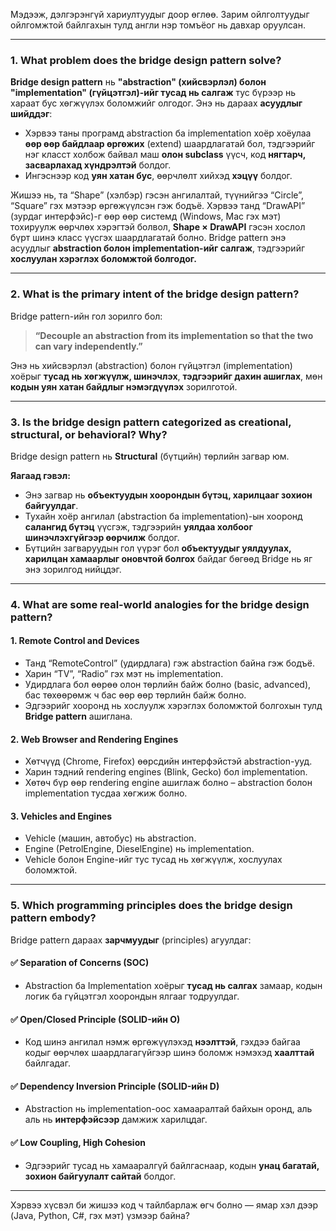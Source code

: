 Мэдээж, дэлгэрэнгүй хариултуудыг доор өглөө. Зарим ойлголтуудыг ойлгомжтой байлгахын тулд англи нэр томъёог нь давхар оруулсан.

---

### 1. **What problem does the bridge design pattern solve?**

**Bridge design pattern** нь **"abstraction" (хийсвэрлэл) болон "implementation" (гүйцэтгэл)-ийг тусад нь салгаж** тус бүрээр нь хараат бус хөгжүүлэх боломжийг олгодог. Энэ нь дараах **асуудлыг шийддэг**:

- Хэрвээ таны програмд abstraction ба implementation хоёр хоёулаа **өөр өөр байдлаар өргөжих** (extend) шаардлагатай бол, тэдгээрийг нэг класст холбож байвал маш **олон subclass** үүсч, код **нягтарч, засварлахад хүндрэлтэй** болдог.
- Ингэснээр код **уян хатан бус**, өөрчлөлт хийхэд **хэцүү** болдог.

Жишээ нь, та “Shape” (хэлбэр) гэсэн ангилалтай, түүнийгээ “Circle”, “Square” гэх мэтээр өргөжүүлсэн гэж бодъё. Хэрвээ танд “DrawAPI” (зурдаг интерфэйс)-г өөр өөр системд (Windows, Mac гэх мэт) тохируулж өөрчлөх хэрэгтэй болвол, **Shape × DrawAPI** гэсэн хослол бүрт шинэ класс үүсгэх шаардлагатай болно. Bridge pattern энэ асуудлыг **abstraction болон implementation-ийг салгаж**, тэдгээрийг **хослуулан хэрэглэх боломжтой болгодог.**

---

### 2. **What is the primary intent of the bridge design pattern?**

Bridge pattern-ийн гол зорилго бол:

> **“Decouple an abstraction from its implementation so that the two can vary independently.”**

Энэ нь хийсвэрлэл (abstraction) болон гүйцэтгэл (implementation) хоёрыг **тусад нь хөгжүүлж, шинэчлэх**, **тэдгээрийг дахин ашиглах**, мөн **кодын уян хатан байдлыг нэмэгдүүлэх** зорилготой.

---

### 3. **Is the bridge design pattern categorized as creational, structural, or behavioral? Why?**

Bridge design pattern нь **Structural** (бүтцийн) төрлийн загвар юм.

**Яагаад гэвэл:**

- Энэ загвар нь **объектуудын хоорондын бүтэц, харилцааг зохион байгуулдаг**.
- Тухайн хоёр ангилал (abstraction ба implementation)-ын хооронд **салангид бүтэц** үүсгэж, тэдгээрийн **уялдаа холбоог шинэчлэхгүйгээр өөрчилж** болдог.
- Бүтцийн загваруудын гол үүрэг бол **объектуудыг уялдуулах, харилцан хамаарлыг оновчтой болгох** байдаг бөгөөд Bridge нь яг энэ зорилгод нийцдэг.

---

### 4. **What are some real-world analogies for the bridge design pattern?**

#### 1. **Remote Control and Devices**

- Танд “RemoteControl” (удирдлага) гэж abstraction байна гэж бодъё.
- Харин “TV”, “Radio” гэх мэт нь implementation.
- Удирдлага бол өөрөө олон төрлийн байж болно (basic, advanced), бас төхөөрөмж ч бас өөр өөр төрлийн байж болно.
- Эдгээрийг хооронд нь хослуулж хэрэглэх боломжтой болгохын тулд **Bridge pattern** ашиглана.

#### 2. **Web Browser and Rendering Engines**

- Хөтчүүд (Chrome, Firefox) өөрсдийн интерфэйстэй abstraction-ууд.
- Харин тэдний rendering engines (Blink, Gecko) бол implementation.
- Хөтөч бүр өөр rendering engine ашиглаж болно – abstraction болон implementation тусдаа хөгжиж болно.

#### 3. **Vehicles and Engines**

- Vehicle (машин, автобус) нь abstraction.
- Engine (PetrolEngine, DieselEngine) нь implementation.
- Vehicle болон Engine-ийг тус тусад нь хөгжүүлж, хослуулах боломжтой.

---

### 5. **Which programming principles does the bridge design pattern embody?**

Bridge pattern дараах **зарчмуудыг** (principles) агуулдаг:

#### ✅ **Separation of Concerns (SOC)**

- Abstraction ба Implementation хоёрыг **тусад нь салгах** замаар, кодын логик ба гүйцэтгэл хоорондын ялгааг тодруулдаг.

#### ✅ **Open/Closed Principle (SOLID-ийн O)**

- Код шинэ ангилал нэмж өргөжүүлэхэд **нээлттэй**, гэхдээ байгаа кодыг өөрчлөх шаардлагагүйгээр шинэ боломж нэмэхэд **хаалттай** байлгадаг.

#### ✅ **Dependency Inversion Principle (SOLID-ийн D)**

- Abstraction нь implementation-оос хамааралтай байхын оронд, аль аль нь **интерфэйсээр** дамжиж харилцдаг.

#### ✅ **Low Coupling, High Cohesion**

- Эдгээрийг тусад нь хамааралгүй байлгаснаар, кодын **унац багатай, зохион байгуулалт сайтай** болдог.

---

Хэрвээ хүсвэл би жишээ код ч тайлбарлаж өгч болно — ямар хэл дээр (Java, Python, C#, гэх мэт) үзмээр байна?
